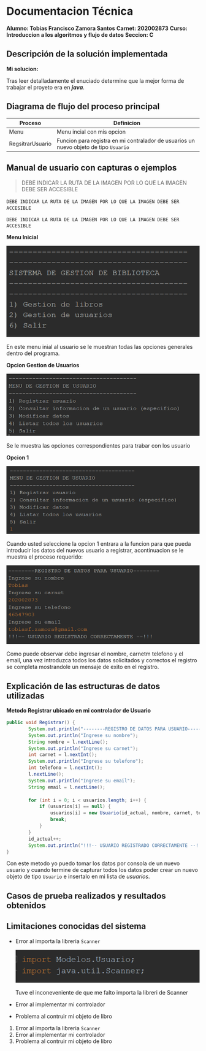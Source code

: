 # Documentacion Técnica

**Alumno: Tobias Francisco Zamora Santos**
**Carnet: 202002873**
**Curso: Introduccion a los algoritmos y flujo de datos**
**Seccion: C**

## Descripción de la solución implementada

**Mi solucion:**

Tras leer detalladamente el enuciado determine que la mejor forma de trabajar el proyeto era en _**java**_.

## Diagrama de flujo del proceso principal

| Proceso          | Definicion                                                                            |
| ---------------- | ------------------------------------------------------------------------------------- |
| Menu             | Menu incial con mis opcion                                                            |
| RegsitrarUsuario | Funcion para registra en mi contralador de usuarios un nuevo objeto de tipo `Usuario` | 


## Manual de usuario con capturas o ejemplos

> DEBE INDICAR LA RUTA DE LA IMAGEN POR LO QUE LA IMAGEN DEBE SER ACCESIBLE

`DEBE INDICAR LA RUTA DE LA IMAGEN POR LO QUE LA IMAGEN DEBE SER ACCESIBLE`

    DEBE INDICAR LA RUTA DE LA IMAGEN POR LO QUE LA IMAGEN DEBE SER ACCESIBLE   

**Menu Inicial**

![menuIncial](img/menuI.png)

En este menu inial al usuario se le muestran todas las opciones generales dentro del programa.

**Opcion Gestion de Usuarios**

![menuGestionUsuario](img/MenuGU.png)

Se le muestra las opciones correspondientes para trabar con los usuario

**Opcion 1**

![menuGestionUsuario](img/GU_1.png)

Cuando usted seleccione la opcion 1 entrara a la funcion para que pueda introducir los datos del nuevos usuario a registrar, acontinuacion se le muestra el proceso requerido:

![menuGestionUsuario](img/GU_1.1.png)

Como puede observar debe ingresar el nombre, carnetm telefono y el email, una vez introduzca todos los datos solicitados y correctos el registro se completa mostrandole un mensaje de exito en el registro.


## Explicación de las estructuras de datos utilizadas

**Metodo Registrar ubicado en mi controlador de Usuario**

```java
public void Registrar() {
        System.out.println("--------REGISTRO DE DATOS PARA USUARIO--------");
        System.out.println("Ingrese su nombre");
        String nombre = l.nextLine();
        System.out.println("Ingrese su carnet");
        int carnet = l.nextInt();
        System.out.println("Ingrese su telefono");
        int telefono = l.nextInt();
        l.nextLine();
        System.out.println("Ingrese su email");
        String email = l.nextLine();

        for (int i = 0; i < usuarios.length; i++) {
            if (usuarios[i] == null) {
                usuarios[i] = new Usuario(id_actual, nombre, carnet, telefono, email);
                break;
            }
        }
        id_actual++;
        System.out.println("!!!-- USUARIO REGISTRADO CORRECTAMENTE --!!!");
}
```

Con este metodo yo puedo tomar los datos por consola de un nuevo usuario y cuando termine de capturar todos los datos poder crear un nuevo objeto de tipo `Usuario` e insertalo en mi lista de _usuarios_.

## Casos de prueba realizados y resultados obtenidos
## Limitaciones conocidas del sistema

- Error al importa la libreria `Scanner`

    ![libreria sacnner](img/scanner.png)
    
    Tuve el inconeveniente de que me falto importa la libreri de Scanner

* Error al implementar mi controlador 
+ Problema al contruir mi objeto de libro

1. Error al importa la libreria `Scanner`
2. Error al implementar mi controlador 
3. Problema al contruir mi objeto de libro